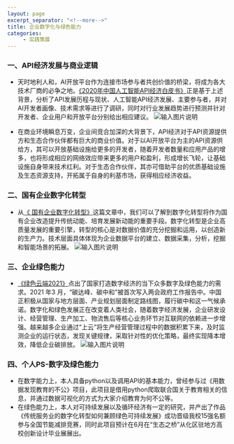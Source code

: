 ```yaml
---
layout: page
excerpt_separator: "<!--more-->"
title: 企业数字化与绿色能力
categories:
     - 实践策展
---  
```



### 一、API经济发展与商业逻辑
- 天时地利人和，AI开放平台作为连接市场参与者共创价值的桥梁，将成为各大技术厂商的必争之地。[《2020年中国人工智能API经济白皮书》](http://report.iresearch.cn/report_pdf.aspx?id=3670)正是基于上述背景，分析了API发展历程与现状、人工智能API经济发展、主要参与者，并对AI开发者画像、技术需求等进行了调研，同时对行业发展趋势进行预测并针对开发者、企业用户和开放平台分别给出相应建议。
![输入图片说明](https://gitee.com/limiaohuang/Mywebsite/raw/gh-pages/assets/images/week13/5.PNG "在这里输入图片标题")
<!--more-->
- 在商业环境瞬息万变，企业间竞合加深的大背景下，API经济对于API资源提供方和生态合作伙伴都有巨大的商业价值。对于以AI开放平台为主的API资源供给方，其可以开放基础设施给更多的开发者，随着开发者数量和应用产品的增多，也将形成相应的网络效应带来更多的用户和盈利，形成增长飞轮，让基础设施自身带来技术红利。对于生态合作伙伴，其亦可借助平台的优质基础设施及生态资源支持，开拓属于自身的利基市场，获得相应经济收益。
### 二、国有企业数字化转型
- 从[《 国有企业数字化转型》](http://www.sasac.gov.cn/n4470048/n13461446/n15927611/index.html)这篇文章中，我们可以了解到数字化转型将作为国有企业改造提升传统动能、培育发展新动能的重要手段。数字化转型是企业高质量发展的重要引擎，转型的核心是对数据价值的充分挖掘和运用，以创造新的生产力。技术层面具体体现为企业数据平台的建立、数据采集，分析，挖掘和智能场景的拓展。
![输入图片说明](https://gitee.com/limiaohuang/Mywebsite/raw/gh-pages/assets/images/week13/6.png "在这里输入图片标题")
### 三、企业绿色能力
- [《绿色云端2021》](https://www.greenpeace.org.cn/cc-ranking-20210421/)点出了国家打造数字经济的当下众多数字及绿色能力的需求。2021 年3 月，“碳达峰、碳中和”被首次写入两会政府工作报告中。中国正积极从国家与地方层面、产业规划层面制定路线图，履行碳中和这一气候承诺。数字化和绿色发展正在改变着人类社会，随着数字经济发展，企业研发设计、经营管理、生产加工、物流售后等核心业务环节对互联网的依赖进一步增强。越来越多企业通过“上云”将生产经营管理过程中的数据积累下来，及时监测企业的运行状态，发现关键规律，采取针对性的优化策略，最终实现降本增效，降低企业碳排放。
![输入图片说明](https://gitee.com/limiaohuang/Mywebsite/raw/gh-pages/assets/images/week13/7.jpg "在这里输入图片标题")
### 四、个人PS-数字及绿色能力
- 在数字能力上，本人具备python以及调用API的基本能力，曾经参与过《用数据发现教育的不公》项目，此项目是借用python爬取联合国关于教育相关的信息，并通过数据可视化的方式为大家介绍教育为何不公等。
- 在绿色能力上，本人对可持续发展以及循环经济有一定的研究，并产出了作品《传统服务业的数字化转型如何兼顾绿色可持续发展》成功晋级我校15强名额参与全国节能减排竞赛，同时此项目预计在6月在“生态之桥”从化区驻地方高校创新设计毕业展展出。

